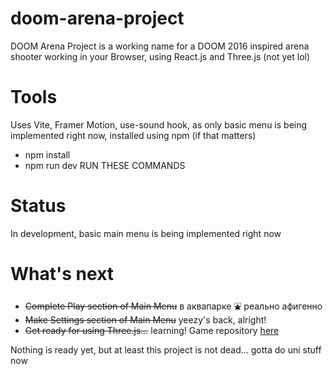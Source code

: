 # doom-arena-project
DOOM Arena Project is a working name for a DOOM 2016 inspired arena shooter working in your Browser, using React.js and Three.js (not yet lol)

# Tools
Uses Vite, Framer Motion, use-sound hook, as only basic menu is being implemented right now, installed using npm (if that matters)
- npm install
- npm run dev
RUN THESE COMMANDS

# Status
In development, basic main menu is being implemented right now

# What's next
* ~~Complete Play section of Main Menu~~ в аквапарке ⛲ реально афигенно
* ~~Make Settings section of Main Menu~~ yeezy's back, alright!
* ~~Get ready for using Three.js...~~ learning!
Game repository [here](https://github.com/ikdfa-9000/doom-arena-game?tab=readme-ov-file)

Nothing is ready yet, but at least this project is not dead... gotta do uni stuff now
